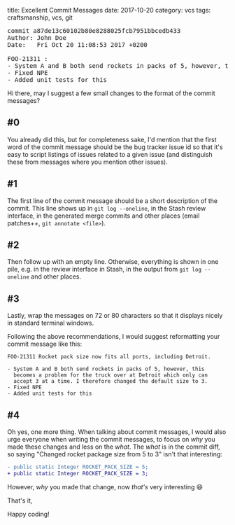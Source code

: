 title: Excellent Commit Messages
date: 2017-10-20
category: vcs
tags: craftsmanship, vcs, git

<pre style="overflow-x: scroll;">
commit a87de13c60102b80e8288025fcb7951bbcedb433
Author: John Doe <jon@doe.com>
Date:   Fri Oct 20 11:08:53 2017 +0200

FOO-21311 :
- System A and B both send rockets in packs of 5, however, this becomes a problem for the truck over at Detroit which only can accept 3 at a time. I therefore changed the default size to 3.
- Fixed NPE
- Added unit tests for this
</pre>

Hi there, may I suggest a few small changes to the format of the
commit messages?

## #0
You already did this, but for completeness sake, I'd mention that the
first word of the commit message should be the bug tracker issue id so
that it's easy to script listings of issues related to a given issue
(and distinguish these from messages where you mention other issues).

## #1
The first line of the commit message should be a short description of
the commit. This line shows up in `git log --oneline`, in the Stash
review interface, in the generated merge commits and other places
(email patches++, `git annotate <file>`).

## #2
Then follow up with an empty line. Otherwise, everything is shown in
one pile, e.g. in the review interface in Stash, in the output from `git log
--oneline` and other places.

## #3
Lastly, wrap the messages on 72 or 80 characters so that it displays
nicely in standard terminal windows.

Following the above recommendations, I would suggest reformatting your
commit message like this:

```
FOO-21311 Rocket pack size now fits all ports, including Detroit.

- System A and B both send rockets in packs of 5, however, this
  becomes a problem for the truck over at Detroit which only can
  accept 3 at a time. I therefore changed the default size to 3.
- Fixed NPE
- Added unit tests for this
```

## #4
Oh yes, one more thing. When talking about commit messages, I would
also urge everyone when writing the commit messages, to focus on _why_
you made these changes and less on the _what_. The _what_ is in the
commit diff, so saying "Changed rocket package size from 5 to 3" isn't
that interesting:

```diff
- public static Integer ROCKET_PACK_SIZE = 5;
+ public static Integer ROCKET_PACK_SIZE = 3;
```

However, _why_ you made that change, now _that's_ very interesting 😄


That's it,

Happy coding!

